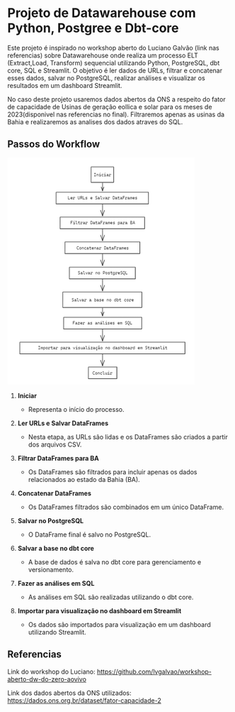 # Projeto de Datawarehouse com Python, Postgree e Dbt-core

Este projeto é inspirado no workshop aberto do Luciano Galvão (link nas referencias) sobre Datawarehouse onde realiza um processo ELT (Extract,Load, Transform) sequencial utilizando Python, PostgreSQL, dbt core, SQL e Streamlit. O objetivo é ler dados de URLs, filtrar e concatenar esses dados, salvar no PostgreSQL, realizar análises e visualizar os resultados em um dashboard Streamlit.

No caso deste projeto usaremos dados abertos da ONS a respeito do fator de capacidade de Usinas de geração eollica e solar para os meses de 2023(disponivel nas referencias no final). Filtraremos apenas as usinas da Bahia e realizaremos as analises dos dados atraves do SQL.

## Passos do Workflow


![alt text](figures\image.png)


1. **Iniciar**
    - Representa o início do processo.

2. **Ler URLs e Salvar DataFrames**
    - Nesta etapa, as URLs são lidas e os DataFrames são criados a partir dos arquivos CSV.

3. **Filtrar DataFrames para BA**
    - Os DataFrames são filtrados para incluir apenas os dados relacionados ao estado da Bahia (BA).

4. **Concatenar DataFrames**
    - Os DataFrames filtrados são combinados em um único DataFrame.

5. **Salvar no PostgreSQL**
    - O DataFrame final é salvo no PostgreSQL.

6. **Salvar a base no dbt core**
    - A base de dados é salva no dbt core para gerenciamento e versionamento.

7. **Fazer as análises em SQL**
    - As análises em SQL são realizadas utilizando o dbt core.

8. **Importar para visualização no dashboard em Streamlit**
    - Os dados são importados para visualização em um dashboard utilizando Streamlit.


## Referencias

Link do workshop do Luciano: https://github.com/lvgalvao/workshop-aberto-dw-do-zero-aovivo

Link dos dados abertos da ONS utilizados: https://dados.ons.org.br/dataset/fator-capacidade-2


